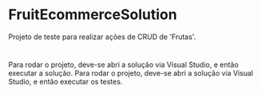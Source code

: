 # FruitEcommerceSolution

Projeto de teste para realizar ações de CRUD de 'Frutas'.

#

Para rodar o projeto, deve-se abri a solução via Visual Studio, e então executar a solução.
Para rodar o projeto, deve-se abri a solução via Visual Studio, e então executar os testes.
